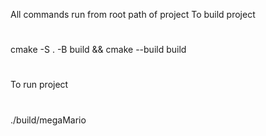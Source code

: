 All commands run from root path of project
To build project
#
cmake -S . -B build && cmake --build build
#
To run project
#
./build/megaMario
#
